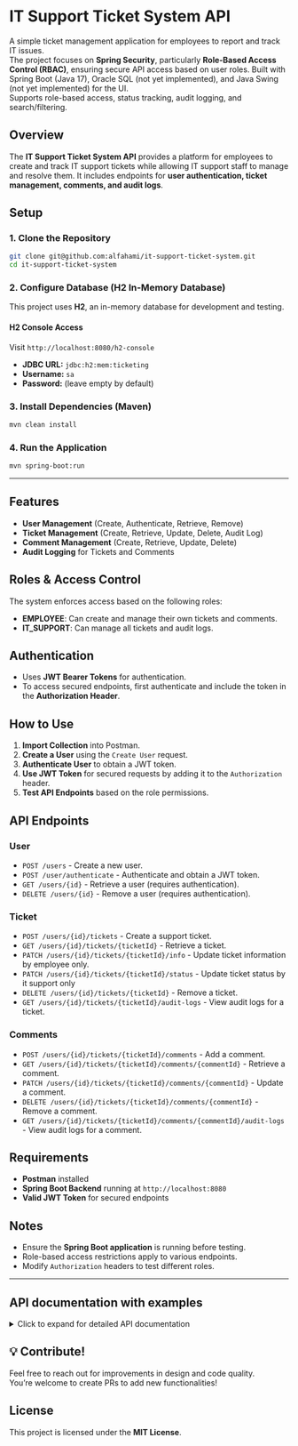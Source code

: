 # IT Support Ticket System API
A simple ticket management application for employees to report and track IT issues.\
The project focuses on **Spring Security**, particularly **Role-Based Access Control (RBAC)**, ensuring secure API access based on user roles.
Built with Spring Boot (Java 17), Oracle SQL (not yet implemented), and Java Swing (not yet implemented) for the UI.\
Supports role-based access, status tracking, audit logging, and search/filtering.

## Overview
The **IT Support Ticket System API** provides a platform for employees to create and track IT support tickets while allowing IT support staff to manage and resolve them. It includes endpoints for **user authentication, ticket management, comments, and audit logs**.

## Setup
### **1. Clone the Repository**
```sh
git clone git@github.com:alfahami/it-support-ticket-system.git
cd it-support-ticket-system
```

### **2. Configure Database (H2 In-Memory Database)**
This project uses **H2**, an in-memory database for development and testing.

#### **H2 Console Access**
Visit `http://localhost:8080/h2-console`
- **JDBC URL:** `jdbc:h2:mem:ticketing`
- **Username:** `sa`
- **Password:** (leave empty by default)

### **3. Install Dependencies (Maven)**
```sh
mvn clean install
```

### **4. Run the Application**
```sh
mvn spring-boot:run
```
---

## Features
- **User Management** (Create, Authenticate, Retrieve, Remove)
- **Ticket Management** (Create, Retrieve, Update, Delete, Audit Log)
- **Comment Management** (Create, Retrieve, Update, Delete)
- **Audit Logging** for Tickets and Comments

## Roles & Access Control
The system enforces access based on the following roles:
- **EMPLOYEE**: Can create and manage their own tickets and comments.
- **IT_SUPPORT**: Can manage all tickets and audit logs.

## Authentication
- Uses **JWT Bearer Tokens** for authentication.
- To access secured endpoints, first authenticate and include the token in the **Authorization Header**.

## How to Use
1. **Import Collection** into Postman.
2. **Create a User** using the `Create User` request.
3. **Authenticate User** to obtain a JWT token.
4. **Use JWT Token** for secured requests by adding it to the `Authorization` header.
5. **Test API Endpoints** based on the role permissions.

## API Endpoints
### User
- `POST /users` - Create a new user.
- `POST /user/authenticate` - Authenticate and obtain a JWT token.
- `GET /users/{id}` - Retrieve a user (requires authentication).
- `DELETE /users/{id}` - Remove a user (requires authentication).

### Ticket
- `POST /users/{id}/tickets` - Create a support ticket.
- `GET /users/{id}/tickets/{ticketId}` - Retrieve a ticket.
- `PATCH /users/{id}/tickets/{ticketId}/info` - Update ticket information by employee only.
- `PATCH /users/{id}/tickets/{ticketId}/status` - Update ticket status by it support only
- `DELETE /users/{id}/tickets/{ticketId}` - Remove a ticket.
- `GET /users/{id}/tickets/{ticketId}/audit-logs` - View audit logs for a ticket.

### Comments
- `POST /users/{id}/tickets/{ticketId}/comments` - Add a comment.
- `GET /users/{id}/tickets/{ticketId}/comments/{commentId}` - Retrieve a comment.
- `PATCH /users/{id}/tickets/{ticketId}/comments/{commentId}` - Update a comment.
- `DELETE /users/{id}/tickets/{ticketId}/comments/{commentId}` - Remove a comment.
- `GET /users/{id}/tickets/{ticketId}/comments/{commentId}/audit-logs` - View audit logs for a comment.

## Requirements
- **Postman** installed
- **Spring Boot Backend** running at `http://localhost:8080`
- **Valid JWT Token** for secured endpoints

## Notes
- Ensure the **Spring Boot application** is running before testing.
- Role-based access restrictions apply to various endpoints.
- Modify `Authorization` headers to test different roles.

---

## API documentation with examples
<details>
  <summary>Click to expand for detailed API documentation</summary>

### Authentication

#### User Registration
- **Endpoint:** `POST /users`
- **Description:** Create a new user account
- **Request Body:**
  ```json
  {
    "username": "string",
    "password": "string",
    "email": "string",
    "role": "EMPLOYEE" // Possible roles: EMPLOYEE, IT_SUPPORT.
  }
  ```

#### User Authentication
- **Endpoint:** `POST /user/authenticate`
- **Description:** Authenticate a user and receive a JWT token
- **Request Body:**
  ```json
  {
    "username": "string",
    "password": "string"
  }
  ```
- **Response:** Returns a Bearer token for subsequent authenticated requests

### User Management

#### Retrieve User
- **Endpoint:** `GET /users/{userId}`
- **Description:** Retrieve user details by ID
- **Authentication:** Bearer Token Required
- **Path Parameters:**
  - `userId`: ID of the user to retrieve

#### Remove User
- **Endpoint:** `DELETE /users/{userId}`
- **Description:** Remove a user account
- **Authentication:** Bearer Token Required
- **Path Parameters:**
  - `userId`: ID of the user to remove

#### Retrieve User's Tickets
- **Endpoint:** `GET /users/{userId}/tickets/all`
- **Description:** Retrieve all tickets created by a specific user
- **Authentication:** Bearer Token Required
- **Path Parameters:**
  - `userId`: ID of the user whose tickets are to be retrieved

### Ticket Management

#### Create Ticket
- **Endpoint:** `POST /users/{userId}/tickets`
- **Description:** Create a new support ticket
- **Authentication:** Bearer Token Required
- **Path Parameters:**
  - `userId`: ID of the ticket creator
- **Request Body:**
  ```json
  {
    "title": "string",
    "description": "string",
    "category": "NETWORK", // Possible categories: NETWORK, SOFTWARE, HARDWARE, etc.
    "priority": "LOW", // Possible priorities: LOW, MEDIUM, HIGH
    "status": "NEW" // Possible statuses: NEW, IN_PROGRESS, RESOLVED, CLOSED
  }
  ```

#### Retrieve Ticket
- **Endpoint:** `GET /users/{userId}/tickets/{ticketId}`
- **Description:** Retrieve a specific ticket
- **Authentication:** Bearer Token Required
- **Path Parameters:**
  - `userId`: ID of the ticket creator
  - `ticketId`: ID of the ticket to retrieve

#### Update Ticket Information
- **Endpoint:** `PATCH /users/{userId}/tickets/{ticketId}/info`
- **Description:** Update ticket details
- **Authentication:** Bearer Token Required
- **Path Parameters:**
  - `userId`: ID of the ticket creator
  - `ticketId`: ID of the ticket to update
- **Request Body:** Same as ticket creation, with fields to update

#### Update Ticket Status
- **Endpoint:** `PATCH /users/{userId}/tickets/{ticketId}/status`
- **Description:** Update ticket status
- **Authentication:** Bearer Token Required
- **Path Parameters:**
  - `userId`: ID of the ticket creator
  - `ticketId`: ID of the ticket to update
- **Request Body:**
  ```json
  {
    "status": "RESOLVED" // New status
  }
  ```

#### Remove Ticket
- **Endpoint:** `DELETE /users/{userId}/tickets/{ticketId}`
- **Description:** Delete a specific ticket
- **Authentication:** Bearer Token Required
- **Path Parameters:**
  - `userId`: ID of the ticket creator
  - `ticketId`: ID of the ticket to remove

#### Search Ticket by ID and Status
- **Endpoint:** `GET /users/{userId}/tickets/{ticketId}/search`
- **Description:** Search for a ticket with specific status
- **Authentication:** Bearer Token Required
- **Path Parameters:**
  - `userId`: ID of the ticket creator
  - `ticketId`: ID of the ticket to search
- **Query Parameters:**
  - `status`: Status to filter the ticket (e.g., "NEW")

#### Ticket Audit Logs
- **Endpoint:** `GET /users/{userId}/tickets/{ticketId}/audit-logs`
- **Description:** Retrieve audit logs for a specific ticket
- **Authentication:** Bearer Token Required
- **Path Parameters:**
  - `userId`: ID of the ticket creator
  - `ticketId`: ID of the ticket to retrieve logs for

### Comment Management

#### Create Comment
- **Endpoint:** `POST /users/{userId}/tickets/{ticketId}/comments`
- **Description:** Add a comment to a ticket
- **Authentication:** Bearer Token Required
- **Path Parameters:**
  - `userId`: ID of the comment creator
  - `ticketId`: ID of the ticket to comment on
- **Request Body:**
  ```json
  {
    "content": "string" // Comment text
  }
  ```

#### Update Comment
- **Endpoint:** `PATCH /users/{userId}/tickets/{ticketId}/comments/{commentId}`
- **Description:** Update an existing comment
- **Authentication:** Bearer Token Required
- **Path Parameters:**
  - `userId`: ID of the comment creator
  - `ticketId`: ID of the ticket containing the comment
  - `commentId`: ID of the comment to update
- **Request Body:**
  ```json
  {
    "content": "string" // New comment text
  }
  ```

#### Retrieve Comment
- **Endpoint:** `GET /users/{userId}/tickets/{ticketId}/comments/{commentId}`
- **Description:** Retrieve a specific comment
- **Authentication:** Bearer Token Required
- **Path Parameters:**
  - `userId`: ID of the comment creator
  - `ticketId`: ID of the ticket containing the comment
  - `commentId`: ID of the comment to retrieve

#### Remove Comment
- **Endpoint:** `DELETE /users/{userId}/tickets/{ticketId}/comments/{commentId}`
- **Description:** Delete a specific comment
- **Authentication:** Bearer Token Required
- **Path Parameters:**
  - `userId`: ID of the comment creator
  - `ticketId`: ID of the ticket containing the comment
  - `commentId`: ID of the comment to remove

#### Comment Audit Logs
- **Endpoint:** `GET /users/{userId}/tickets/{ticketId}/comments/{commentId}/audit-logs`
- **Description:** Retrieve audit logs for a specific comment
- **Authentication:** Bearer Token Required
- **Path Parameters:**
  - `userId`: ID of the comment creator
  - `ticketId`: ID of the ticket containing the comment
  - `commentId`: ID of the comment to retrieve logs for

## Notes
- All endpoints require JWT authentication
- Role-Based Access Control (RBAC) is implemented
- Audit logging is available for tickets and comments
- Base URL: `http://localhost:8080`
</details>

## 💡 **Contribute!**  
Feel free to reach out for improvements in design and code quality.  
You’re welcome to create PRs to add new functionalities!


## License
This project is licensed under the **MIT License**.

